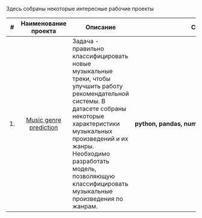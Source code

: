Здесь собраны некоторые интересные рабочие проекты

| #  | Наименование проекта   | Описание | Стек |
|:--:|:----------------------:|----------|:----:|
| 1. | [Music genre prediction](https://github.com/evolution-via-negativa/Portfolio/tree/main/Music%20genre%20prediction) | Задача - правильно классифицировать новые музыкальные треки, чтобы улучшить работу рекомендательной системы. В датасете собраны некоторые характеристики музыкальных произведений и их жанры. Необходимо разработать модель, позволяющую классифицировать музыкальные произведения по жанрам. | **python,&#160;pandas,&#160;numpy,&#160;matplotlib,&#160;sklearn** |
